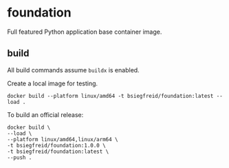 # foundation

Full featured Python application base container image.

## build

All build commands assume `buildx` is enabled.

Create a local image for testing.

```
docker build --platform linux/amd64 -t bsiegfreid/foundation:latest --load .
```

To build an official release:

```
docker build \
--load \
--platform linux/amd64,linux/arm64 \
-t bsiegfreid/foundation:1.0.0 \
-t bsiegfreid/foundation:latest \
--push .
```
